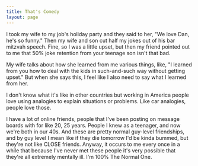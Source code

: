 ```yaml
---
title: That's Comedy
layout: page
---
```


I took my wife to my job's holiday party and they said to her, "We love Dan, 
he's so funny." Then my wife and son cut half my jokes out of his bar mitzvah
speech.  Fine, so I was a little upset, but then my friend pointed out to me
that 50% joke retention from your teenage son isn't that bad.

My wife talks about how she learned from me various things, like, "I learned
from you how to deal with the kids in such-and-such way without getting upset."
But when she says this, I feel like I also need to say what I learned from her.

I don't know what it's like in other countries but working in America people
love using analogies to explain situations or problems.  Like car analogies,
people love those.   

I have a lot of online friends, people that I've been posting on message boards
with for like 20, 25 years.  People I knew as a teenager, and now we're both
in our 40s.  And these are pretty normal guy-level friendships, and by guy level
I mean like if they die tomorrow I'd be kinda bummed, but they're not like CLOSE
friends.  Anyway, it occurs to me every once in a while that because I've never
met these people it's very possible that they're all extremely mentally ill.
I'm 100% The Normal One.  